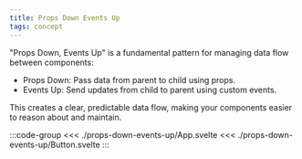 ```yaml
---
title: Props Down Events Up
tags: concept
---
```


<script setup>
import SvelteRepl from '../../Svelte.vue'
import App from './props-down-events-up/App.svelte?raw'
import Button from './props-down-events-up/Button.svelte?raw'
</script>

"Props Down, Events Up" is a fundamental pattern for managing data flow between components:

- Props Down: Pass data from parent to child using props.
- Events Up: Send updates from child to parent using custom events.

This creates a clear, predictable data flow, making your components easier to reason about and maintain.

:::code-group
<<< ./props-down-events-up/App.svelte
<<< ./props-down-events-up/Button.svelte
:::

<SvelteRepl name="Props Down Events Up" :files="[
	{
		name:'App.svelte',
		contents:App
	},
	{
		name:'Button.svelte',
		contents:Button
	},
]" />
